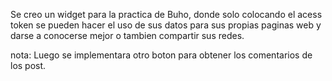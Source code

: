 Se creo un widget para la practica de Buho, donde solo colocando el acess token se pueden hacer el uso de sus datos para sus propias paginas web y darse a conocerse mejor o tambien compartir sus redes.

nota: Luego se implementara otro boton para obtener los comentarios de los post.
